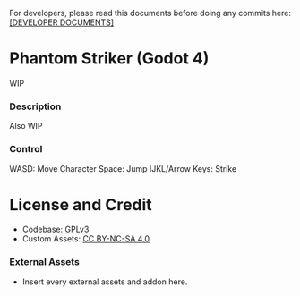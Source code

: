 For developers, please read this documents before doing any commits here:  
[[DEVELOPER DOCUMENTS]](docs/README.md)

# Phantom Striker (Godot 4)
WIP

### Description
Also WIP

### Control
WASD: Move Character
Space: Jump
IJKL/Arrow Keys: Strike

# License and Credit
- Codebase: [GPLv3](LICENSE)
- Custom Assets: [CC BY-NC-SA 4.0](https://creativecommons.org/licenses/by-nc-sa/4.0/)

### External Assets
- Insert every external assets and addon here.
